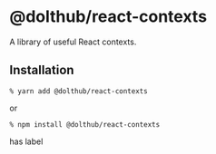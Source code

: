 # @dolthub/react-contexts

A library of useful React contexts.

## Installation

```
% yarn add @dolthub/react-contexts
```

or

```
% npm install @dolthub/react-contexts
```

has label